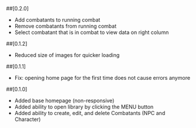 ##[0.2.0]
- Add combatants to running combat
- Remove combatants from running combat
- Select combatant that is in combat to view data on right column

##[0.1.2]
- Reduced size of images for quicker loading

##[0.1.1]
- Fix: opening home page for the first time does not cause errors anymore

##[0.1.0]
- Added base homepage (non-responsive)
- Added ability to open library by clicking the MENU button
- Added ability to create, edit, and delete Combatants (NPC and Character)